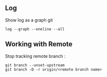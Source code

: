 
## Log ##
Show log as a graph git 
```
log --graph --oneline --all
```

## Working with Remote ##
Stop tracking remote branch : 
 ```
 git branch --unset-upstream
 git branch -D -r origin/<remote branch name>
 ```  

